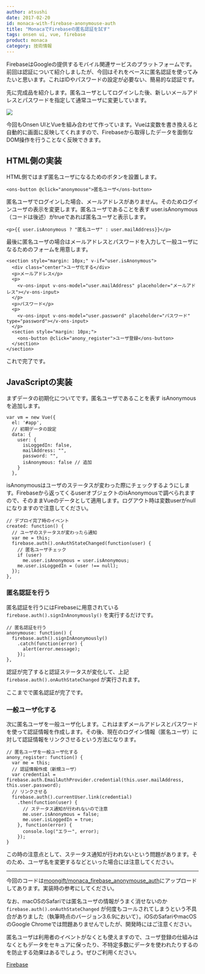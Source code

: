 ```yaml
---
author: atsushi
date: 2017-02-20
id: monaca-with-firebase-anonymouse-auth
title: "MonacaでFirebaseの匿名認証を試す"
tags: onsen ui, vue, firebase
product: monaca
category: 技術情報
---
```


FirebaseはGoogleの提供するモバイル関連サービスのプラットフォームです。前回は認証について紹介しましたが、今回はそれをベースに匿名認証を使ってみたいと思います。これはIDやパスワードの設定が必要ない、簡易的な認証です。

先に完成品を紹介します。匿名ユーザとしてログインした後、新しいメールアドレスとパスワードを指定して通常ユーザに変更しています。

![](/images/2017/Feb/monaca-firebase-anonymouse-auth.gif)

今回もOnsen UIとVueを組み合わせて作っています。Vueは変数を書き換えると自動的に画面に反映してくれますので、Firebaseから取得したデータを面倒なDOM操作を行うことなく反映できます。

## HTML側の実装

HTML側ではまず匿名ユーザになるためのボタンを設置します。

```
<ons-button @click="anonymouse">匿名ユーザ</ons-button>
```

匿名ユーザでログインした場合、メールアドレスがありません。そのためログインユーザの表示を変更します。匿名ユーザであることを表す user.isAnonymous （コードは後述）がtrueであれば匿名ユーザと表示します。

```
<p>{{ user.isAnonymous ? "匿名ユーザ" : user.mailAddress}}</p>
```

最後に匿名ユーザの場合はメールアドレスとパスワードを入力して一般ユーザになるためのフォームを用意します。

```
<section style="margin: 10px;" v-if="user.isAnonymous">
  <div class="center">ユーザ化する</div>
  <p>メールアドレス</p>
  <p>
    <v-ons-input v-ons-model="user.mailAddress" placeholder="メールアドレス"></v-ons-input>
  </p>
  <p>パスワード</p>
  <p>
    <v-ons-input v-ons-model="user.password" placeholder="パスワード" type="password"></v-ons-input>
  </p>
  <section style="margin: 10px;">
    <ons-button @click="anony_register">ユーザ登録</ons-button>
  </section>
</section>
```

これで完了です。

## JavaScriptの実装

まずデータの初期化についてです。匿名ユーザであることを表す isAnonymous を追加します。

```
var vm = new Vue({
  el: '#app',
  // 初期データの設定
  data: {
    user: {
      isLoggedIn: false,
      mailAddress: "",
      password: "",
      isAnonymous: false // 追加
    }
  },
```

isAnonymousはユーザのステータスが変わった際にチェックするようにします。Firebaseから返ってくるuserオブジェクトのisAnonymousで調べられますので、そのままVueのデータとして適用します。ログアウト時は変数userがnullになりますので注意してください。

```
// デプロイ完了時のイベント
created: function() {
  // ユーザのステータスが変わったら通知
  var me = this;
  firebase.auth().onAuthStateChanged(function(user) {
    // 匿名ユーザチェック
    if (user)
      me.user.isAnonymous = user.isAnonymous;
    me.user.isLoggedIn = (user !== null);
  });
},
```

### 匿名認証を行う

匿名認証を行うにはFirebaseに用意されている `firebase.auth().signInAnonymously()` を実行するだけです。

```
// 匿名認証を行う
anonymouse: function() {
  firebase.auth().signInAnonymously()
    .catch(function(error) {
      alert(error.message);
    });
},
```

認証が完了すると認証ステータスが変化して、上記 `firebase.auth().onAuthStateChanged` が実行されます。

ここまでで匿名認証が完了です。

### 一般ユーザ化する

次に匿名ユーザを一般ユーザ化します。これはまずメールアドレスとパスワードを使って認証情報を作成します。その後、現在のログイン情報（匿名ユーザ）に対して認証情報をリンクさせるという方法になります。

```
// 匿名ユーザを一般ユーザ化する
anony_register: function() {
  var me = this;
  // 認証情報作成（新規ユーザ）
  var credential = firebase.auth.EmailAuthProvider.credential(this.user.mailAddress, this.user.password);
  // リンクさせる
  firebase.auth().currentUser.link(credential)
    .then(function(user) {
      // ステータス通知が行われないので注意
      me.user.isAnonymous = false;
      me.user.isLoggedIn = true;
    }, function(error) {
      console.log("エラー", error);
    });
}
```

この時の注意点として、ステータス通知が行われないという問題があります。そのため、ユーザ名を変更するなどといった場合には注意してください。

----

今回のコードは[moongift/monaca_firebase_anonymouse_auth](https://github.com/moongift/monaca_firebase_anonymouse_auth)にアップロードしてあります。実装時の参考にしてください。

なお、macOSのSafariでは匿名ユーザの情報がうまく消せないのか `firebase.auth().onAuthStateChanged` が何度もコールされてしまうという不具合がありました（執筆時点のバージョン3.6.9において）。iOSのSafariやmacOSのGoogle Chromeでは問題ありませんでしたが、開発時にはご注意ください。

匿名ユーザは利用者のイベントがなくとも使えますので、ユーザ登録の仕組みはなくともデータをセキュアに保ったり、不特定多数にデータを使われたりするのを防止する効果はあるでしょう。ぜひご利用ください。

[Firebase](https://firebase.google.com/)
